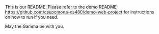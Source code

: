 This is our README.  Please refer to the demo README https://github.com/csupomona-cs480/demo-web-project for instructions on how to run if you need. 


May the Gamma be with you. 